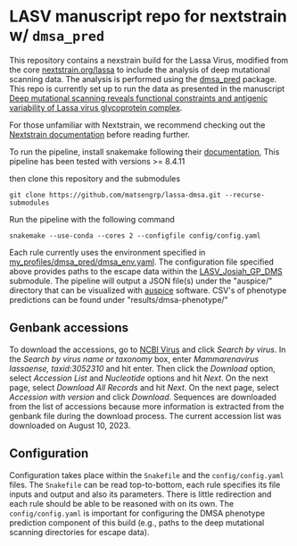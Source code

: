 # LASV manuscript repo for nextstrain w/ `dmsa_pred`

This repository contains a nexstrain build for the Lassa Virus, 
modified from the core [nextstrain.org/lassa](https://nextstrain.org/lassa) 
to include the analysis of deep mutational scanning data. 
The analysis is performed using the [dmsa_pred](https://github.com/matsengrp/dmsa_pred) package. 
This repo is currently set up to run the data as presented in the manuscript [Deep mutational scanning reveals functional constraints and antigenic variability of Lassa virus glycoprotein complex](https://www.biorxiv.org/content/10.1101/2024.02.05.579020v1).

For those unfamiliar with Nextstrain, we recommend checking out the [Nextstrain documentation](https://docs.nextstrain.org/en/latest/) before reading further.

To run the pipeline, 
install snakemake following their 
[documentation](https://snakemake.readthedocs.io/en/v8.4.11/getting_started/installation.html), 
This pipeline has been tested with versions >= 8.4.11 

then clone this repository and the submodules
```
git clone https://github.com/matsengrp/lassa-dmsa.git --recurse-submodules
```
Run the pipeline with the following command
```
snakemake --use-conda --cores 2 --configfile config/config.yaml
```
Each rule currently uses the environment specified in 
[my_profiles/dmsa_pred/dmsa_env.yaml](my_profiles/dmsa_pred/dmsa_env.yaml).
The configuration file specified above provides paths to the 
escape data within the 
[LASV_Josiah_GP_DMS](https://github.com/dms-vep/LASV_Josiah_GP_DMS.git) submodule. 
The pipeline will output a JSON file(s) under the "auspice/" directory
that can be visualized with [auspice](https://auspice.us/) software.
CSV's of phenotype predictions can be found under "results/dmsa-phenotype/"

## Genbank accessions

To download the accessions, go to [NCBI Virus](https://www.ncbi.nlm.nih.gov/labs/virus/vssi/#/) and click *Search by virus*. In the *Search by virus name or taxonomy* box, enter *Mammarenavirus lassaense, taxid:3052310* and hit enter. Then click the  *Download* option, select *Accession List* and *Nucleotide* options and hit *Next*. On the next page, select *Download All Records* and hit *Next*. On the next page, select *Accession with version* and click *Download*. Sequences are downloaded from the list of accessions because more information is extracted from the genbank file during the download process. The current accession list was downloaded on August 10, 2023. 


## Configuration

Configuration takes place within the `Snakefile` and the `config/config.yaml` files. The `Snakefile` can be read top-to-bottom, each rule
specifies its file inputs and output and also its parameters. There is little redirection and each
rule should be able to be reasoned with on its own. The `config/config.yaml` is important for configuring the DMSA phenotype prediction component of this build (e.g., paths to the deep mutational scanning directories for escape data). 


[Nextstrain]: https://nextstrain.org
[augur]: https://github.com/nextstrain/augur
[auspice]: https://github.com/nextstrain/auspice
[snakemake cli]: https://snakemake.readthedocs.io/en/stable/executable.html#all-options
[nextstrain-cli]: https://github.com/nextstrain/cli
[nextstrain-cli README]: https://github.com/nextstrain/cli/blob/master/README.md
[quickstart guide]: https://nextstrain.org/docs/getting-started/quickstart
